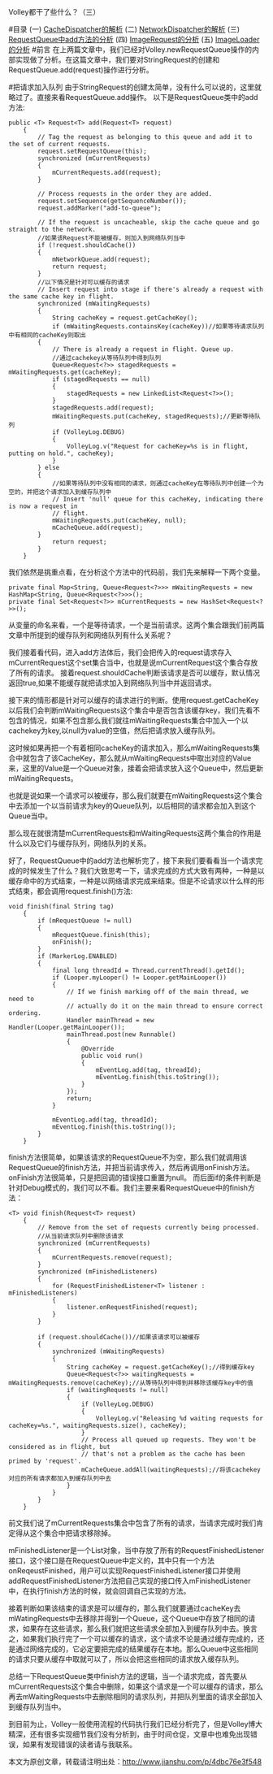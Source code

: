 Volley都干了些什么？（三）

#目录
 (一) [CacheDispatcher的解析](http://www.jianshu.com/p/85bcd878a676)
 (二) [NetworkDispatcher的解析](http://www.jianshu.com/p/0a0dc214c2c0)
 (三) [RequestQueue中add方法的分析](http://www.jianshu.com/p/4dbc76e3f548)
 (四) [ImageRequest的分析](http://www.jianshu.com/p/d6609049325d)
 (五) [ImageLoader的分析](http://www.jianshu.com/p/cb6ba58f9f3e)
#前言
在上两篇文章中，我们已经对Volley.newRequestQueue操作的内部实现做了分析。在这篇文章中，我们要对StringRequest的创建和RequestQueue.add(request)操作进行分析。

#把请求加入队列
由于StringRequest的创建太简单，没有什么可以说的，这里就略过了。直接来看RequestQueue.add操作。
以下是RequestQueue类中的add方法:
```
public <T> Request<T> add(Request<T> request)
    {
        // Tag the request as belonging to this queue and add it to the set of current requests.
        request.setRequestQueue(this);
        synchronized (mCurrentRequests)
        {
            mCurrentRequests.add(request);
        }

        // Process requests in the order they are added.
        request.setSequence(getSequenceNumber());
        request.addMarker("add-to-queue");

        // If the request is uncacheable, skip the cache queue and go straight to the network.
        //如果该Request不能被缓存，则加入到网络队列当中
        if (!request.shouldCache())
        {
            mNetworkQueue.add(request);
            return request;
        }
        //以下情况是针对可以缓存的请求
        // Insert request into stage if there's already a request with the same cache key in flight.
        synchronized (mWaitingRequests)
        {
            String cacheKey = request.getCacheKey();
            if (mWaitingRequests.containsKey(cacheKey))//如果等待请求队列中有相同的cacheKey则取出
        {
            // There is already a request in flight. Queue up.
            //通过cachekey从等待队列中得到队列
            Queue<Request<?>> stagedRequests = mWaitingRequests.get(cacheKey);
            if (stagedRequests == null)
            {
                stagedRequests = new LinkedList<Request<?>>();
            }
            stagedRequests.add(request);
            mWaitingRequests.put(cacheKey, stagedRequests);//更新等待队列
            if (VolleyLog.DEBUG)
            {
                VolleyLog.v("Request for cacheKey=%s is in flight, putting on hold.", cacheKey);
            }
        } else
        {
            //如果等待队列中没有相同的请求，则通过cacheKey在等待队列中创建一个为空的，并把这个请求加入到缓存队列中
            // Insert 'null' queue for this cacheKey, indicating there is now a request in
            // flight.
            mWaitingRequests.put(cacheKey, null);
            mCacheQueue.add(request);
        }
            return request;
        }
    }
```
我们依然是挑重点看，在分析这个方法中的代码前，我们先来解释一下两个变量。
```
private final Map<String, Queue<Request<?>>> mWaitingRequests = new HashMap<String, Queue<Request<?>>>();
private final Set<Request<?>> mCurrentRequests = new HashSet<Request<?>>();
```
从变量的命名来看，一个是等待请求，一个是当前请求。这两个集合跟我们前两篇文章中所提到的缓存队列和网络队列有什么关系呢？

我们接着看代码，进入add方法体后，我们会把传入的request请求存入mCurrentRequest这个set集合当中，也就是说mCurrentRequest这个集合存放了所有的请求。
接着request.shouldCache判断该请求是否可以缓存，默认情况返回true,如果不能缓存就把请求加入到网络队列当中并返回请求。

接下来的情形都是针对可以缓存的请求进行的判断。使用request.getCacheKey以后我们会判断mWaitingRequests这个集合中是否包含该缓存key，我们先看不包含的情况，如果不包含那么我们就往mWaitingRequests集合中加入一个以cachekey为key,以null为value的空值，然后把请求放入缓存队列。

这时候如果再把一个有着相同cacheKey的请求加入，那么mWaitingRequests集合中就包含了该CacheKey，那么就从mWaitingRequests中取出对应的Value来，这里的Value是一个Queue对象，接着会把请求放入这个Queue中，然后更新mWaitingRequests。

也就是说如果一个请求可以被缓存，那么我们就要在mWaitingRequests这个集合中去添加一个以当前请求为key的Queue队列，以后相同的请求都会加入到这个Queue当中。

那么现在就很清楚mCurrentRequests和mWaitingRequests这两个集合的作用是什么以及它们与缓存队列，网络队列的关系。

好了，RequestQueue中的add方法也解析完了，接下来我们要看看当一个请求完成的时候发生了什么？我们大致思考一下，请求完成的方式大致有两种，一种是以缓存命中的方式结束，一种是以网络请求完成来结束。但是不论请求以什么样的形式结束，都会调用request.finish()方法:
```
void finish(final String tag)
    {
        if (mRequestQueue != null)
        {
            mRequestQueue.finish(this);
            onFinish();
        }
        if (MarkerLog.ENABLED)
        {
            final long threadId = Thread.currentThread().getId();
            if (Looper.myLooper() != Looper.getMainLooper())
            {
                // If we finish marking off of the main thread, we need to
                // actually do it on the main thread to ensure correct ordering.
                Handler mainThread = new Handler(Looper.getMainLooper());
                mainThread.post(new Runnable()
                {
                    @Override
                    public void run()
                    {
                        mEventLog.add(tag, threadId);
                        mEventLog.finish(this.toString());
                    }
                });
                return;
            }

            mEventLog.add(tag, threadId);
            mEventLog.finish(this.toString());
        }
    }
```
finish方法很简单，如果该请求的RequestQueue不为空，那么我们就调用该RequestQueue的finish方法，并把当前请求传入，然后再调用onFinish方法。onFinish方法很简单，只是把回调的错误接口重置为null。
而后面if的条件判断是针对Debug模式的，我们可以不看。我们主要来看RequestQueue中的finish方法：
```
<T> void finish(Request<T> request)
    {
        // Remove from the set of requests currently being processed.
        //从当前请求队列中删除该请求
        synchronized (mCurrentRequests)
        {
            mCurrentRequests.remove(request);
        }
        synchronized (mFinishedListeners)
        {
            for (RequestFinishedListener<T> listener : mFinishedListeners)
            {
                listener.onRequestFinished(request);
            }
        }

        if (request.shouldCache())//如果该请求可以被缓存
        {
            synchronized (mWaitingRequests)
            {
                String cacheKey = request.getCacheKey();//得到缓存key
                Queue<Request<?>> waitingRequests = mWaitingRequests.remove(cacheKey);//从等待队列中得到并移除该缓存key中的值
                if (waitingRequests != null)
                {
                    if (VolleyLog.DEBUG)
                    {
                        VolleyLog.v("Releasing %d waiting requests for cacheKey=%s.", waitingRequests.size(), cacheKey);
                    }
                    // Process all queued up requests. They won't be considered as in flight, but
                    // that's not a problem as the cache has been primed by 'request'.
                    mCacheQueue.addAll(waitingRequests);//将该cachekey对应的所有请求都加入到缓存队列中去
                }
            }
        }
    }
```
前文我们说了mCurrentRequests集合中包含了所有的请求，当请求完成时我们肯定得从这个集合中把请求移除掉。

mFinishedListener是一个List对象，当中存放了所有的RequestFinishedListener接口，这个接口是在RequestQueue中定义的，其中只有一个方法onReqeustFinished，用户可以实现RequestFinishedListener接口并使用addRequestFinishedListener方法把自己实现的接口传入mFinishedListener中，在执行finish方法的时候，就会回调自己实现的方法。

接着判断如果该结束的请求是可以缓存的，那么我们就要通过cacheKey去mWatingRequests中去移除并得到一个Queue，这个Queue中存放了相同的请求，如果存在这些请求，那么我们就把这些请求全部加入到缓存队列中去。换言之，如果我们执行完了一个可以缓存的请求，这个请求不论是通过缓存完成的，还是通过网络完成的，它必定要把完成的结果缓存在本地。那么Queue中这些相同的请求只要从缓存中取就可以了，所以会把这些相同的请求放入缓存队列。

总结一下RequestQueue类中finish方法的逻辑，当一个请求完成，首先要从mCurrentRequests这个集合中删除，如果这个请求是一个可以缓存的请求，那么再去mWaitingRequests中去删除相同的请求队列，并把队列里面的请求全部加入到缓存队列当中。

到目前为止，Volley一般使用流程的代码执行我们已经分析完了，但是Volley博大精深，还有很多实现细节我们没有分析到，由于时间仓促，文章中也难免出现错误，如果有发现错误的读者请与我联系。

本文为原创文章，转载请注明出处：http://www.jianshu.com/p/4dbc76e3f548